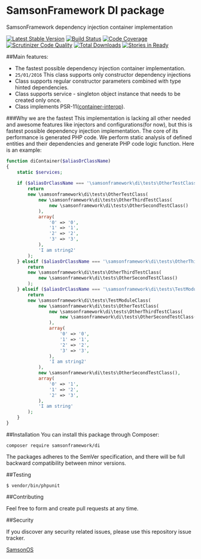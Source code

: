 # SamsonFramework DI package
 
SamsonFramework dependency injection container implementation

[![Latest Stable Version](https://poser.pugx.org/samsonframework/di/v/stable.svg)](https://packagist.org/packages/samsonframework/di)
[![Build Status](https://scrutinizer-ci.com/g/samsonframework/di/badges/build.png?b=master)](https://scrutinizer-ci.com/g/samsonframework/di/build-status/master)
[![Code Coverage](https://scrutinizer-ci.com/g/samsonframework/di/badges/coverage.png?b=master)](https://scrutinizer-ci.com/g/samsonframework/di/?branch=master)
[![Scrutinizer Code Quality](https://scrutinizer-ci.com/g/samsonframework/di/badges/quality-score.png?b=master)](https://scrutinizer-ci.com/g/samsonframework/di/?branch=master) 
[![Total Downloads](https://poser.pugx.org/samsonframework/di/downloads.svg)](https://packagist.org/packages/samsonframework/di)
[![Stories in Ready](https://badge.waffle.io/samsonframework/di.png?label=ready&title=Ready)](https://waffle.io/samsonframework/di)

##Main features:
 * The fastest possible dependency injection container implementation.
 * ```25/01/2016``` This class supports only constructor dependency injections
 * Class supports regular constructor parameters combined with type hinted dependencies.
 * Class supports service - singleton object instance that needs to be created only once.
 * Class implements PSR-11([container-interop](https://github.com/container-interop/container-interop)).
 
###Why we are the fastest
This implementation is lacking all other needed and awesome features like injectors and configurations(for now), but
this is fastest possible dependency injection implementation. The core of its performance is generated PHP code. We perform
static analysis of defined entities and their dependencies and generate PHP code logic function. Here is an example:
```php
function diContainer($aliasOrClassName)
{
    static $services;
    
    if ($aliasOrClassName === '\samsonframework\di\tests\OtherTestClass') {
        return 
        new \samsonframework\di\tests\OtherTestClass(
            new \samsonframework\di\tests\OtherThirdTestClass(
                new \samsonframework\di\tests\OtherSecondTestClass()
            ),
            array(
                '0' => '0',
                '1' => '1',
                '2' => '2',
                '3' => '3',
            ),
            'I am string2'
        );
    } elseif ($aliasOrClassName === '\samsonframework\di\tests\OtherThirdTestClass') {
        return 
        new \samsonframework\di\tests\OtherThirdTestClass(
            new \samsonframework\di\tests\OtherSecondTestClass()
        );
    } elseif ($aliasOrClassName === '\samsonframework\di\tests\TestModuleClass') {
        return 
        new \samsonframework\di\tests\TestModuleClass(
            new \samsonframework\di\tests\OtherTestClass(
                new \samsonframework\di\tests\OtherThirdTestClass(
                    new \samsonframework\di\tests\OtherSecondTestClass()
                ),
                array(
                    '0' => '0',
                    '1' => '1',
                    '2' => '2',
                    '3' => '3',
                ),
                'I am string2'
            ),
            new \samsonframework\di\tests\OtherSecondTestClass(),
            array(
                '0' => '1',
                '1' => '2',
                '2' => '3',
            ),
            'I am string'
        );
    }
}
```

##Installation
You can install this package through Composer:

```composer require samsonframework/di```

The packages adheres to the SemVer specification, and there will be full backward compatibility between minor versions.

##Testing

```$ vendor/bin/phpunit```

##Contributing

Feel free to form and create pull requests at any time.

##Security

If you discover any security related issues, please use this repository issue tracker.

[SamsonOS](http://samsonos.com)
